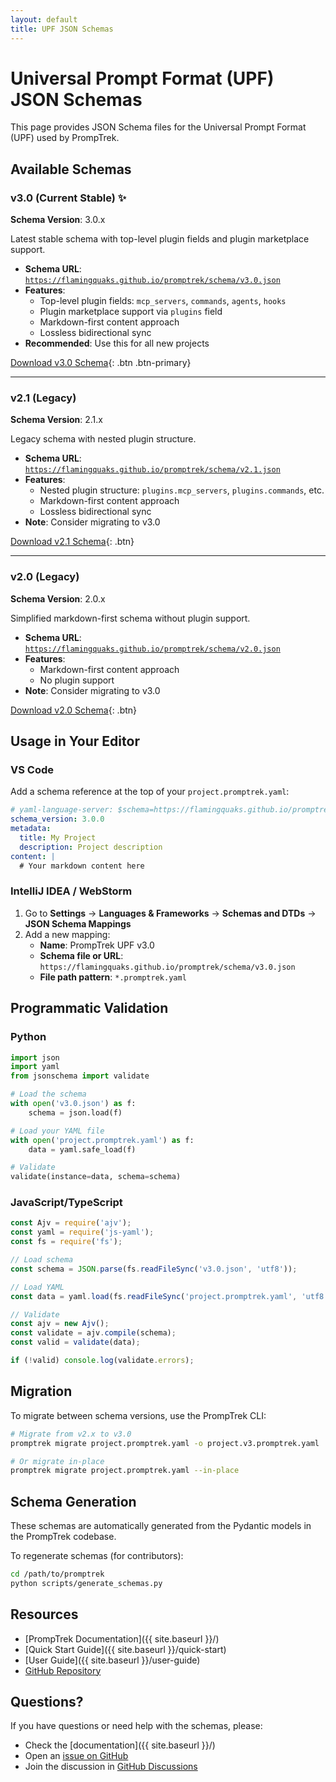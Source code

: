 ```yaml
---
layout: default
title: UPF JSON Schemas
---
```


# Universal Prompt Format (UPF) JSON Schemas

This page provides JSON Schema files for the Universal Prompt Format (UPF) used by PrompTrek.

## Available Schemas

<div class="schema-list">

### v3.0 (Current Stable) ✨

**Schema Version**: 3.0.x

Latest stable schema with top-level plugin fields and plugin marketplace support.

- **Schema URL**: [`https://flamingquaks.github.io/promptrek/schema/v3.0.json`](v3.0.json)
- **Features**:
  - Top-level plugin fields: `mcp_servers`, `commands`, `agents`, `hooks`
  - Plugin marketplace support via `plugins` field
  - Markdown-first content approach
  - Lossless bidirectional sync
- **Recommended**: Use this for all new projects

[Download v3.0 Schema](v3.0.json){: .btn .btn-primary}

---

### v2.1 (Legacy)

**Schema Version**: 2.1.x

Legacy schema with nested plugin structure.

- **Schema URL**: [`https://flamingquaks.github.io/promptrek/schema/v2.1.json`](v2.1.json)
- **Features**:
  - Nested plugin structure: `plugins.mcp_servers`, `plugins.commands`, etc.
  - Markdown-first content approach
  - Lossless bidirectional sync
- **Note**: Consider migrating to v3.0

[Download v2.1 Schema](v2.1.json){: .btn}

---

### v2.0 (Legacy)

**Schema Version**: 2.0.x

Simplified markdown-first schema without plugin support.

- **Schema URL**: [`https://flamingquaks.github.io/promptrek/schema/v2.0.json`](v2.0.json)
- **Features**:
  - Markdown-first content approach
  - No plugin support
- **Note**: Consider migrating to v3.0

[Download v2.0 Schema](v2.0.json){: .btn}

</div>

## Usage in Your Editor

### VS Code

Add a schema reference at the top of your `project.promptrek.yaml`:

```yaml
# yaml-language-server: $schema=https://flamingquaks.github.io/promptrek/schema/v3.0.json
schema_version: 3.0.0
metadata:
  title: My Project
  description: Project description
content: |
  # Your markdown content here
```

### IntelliJ IDEA / WebStorm

1. Go to **Settings** → **Languages & Frameworks** → **Schemas and DTDs** → **JSON Schema Mappings**
2. Add a new mapping:
   - **Name**: PrompTrek UPF v3.0
   - **Schema file or URL**: `https://flamingquaks.github.io/promptrek/schema/v3.0.json`
   - **File path pattern**: `*.promptrek.yaml`

## Programmatic Validation

### Python

```python
import json
import yaml
from jsonschema import validate

# Load the schema
with open('v3.0.json') as f:
    schema = json.load(f)

# Load your YAML file
with open('project.promptrek.yaml') as f:
    data = yaml.safe_load(f)

# Validate
validate(instance=data, schema=schema)
```

### JavaScript/TypeScript

```javascript
const Ajv = require('ajv');
const yaml = require('js-yaml');
const fs = require('fs');

// Load schema
const schema = JSON.parse(fs.readFileSync('v3.0.json', 'utf8'));

// Load YAML
const data = yaml.load(fs.readFileSync('project.promptrek.yaml', 'utf8'));

// Validate
const ajv = new Ajv();
const validate = ajv.compile(schema);
const valid = validate(data);

if (!valid) console.log(validate.errors);
```

## Migration

To migrate between schema versions, use the PrompTrek CLI:

```bash
# Migrate from v2.x to v3.0
promptrek migrate project.promptrek.yaml -o project.v3.promptrek.yaml

# Or migrate in-place
promptrek migrate project.promptrek.yaml --in-place
```

## Schema Generation

These schemas are automatically generated from the Pydantic models in the PrompTrek codebase.

To regenerate schemas (for contributors):

```bash
cd /path/to/promptrek
python scripts/generate_schemas.py
```

## Resources

- [PrompTrek Documentation]({{ site.baseurl }}/)
- [Quick Start Guide]({{ site.baseurl }}/quick-start)
- [User Guide]({{ site.baseurl }}/user-guide)
- [GitHub Repository](https://github.com/flamingquaks/promptrek)

## Questions?

If you have questions or need help with the schemas, please:

- Check the [documentation]({{ site.baseurl }}/)
- Open an [issue on GitHub](https://github.com/flamingquaks/promptrek/issues)
- Join the discussion in [GitHub Discussions](https://github.com/flamingquaks/promptrek/discussions)
